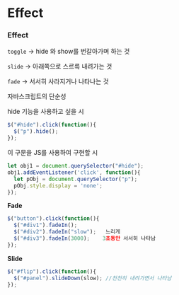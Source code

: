 # Effect

### Effect

`toggle` → hide 와 show를 번갈아가며 하는 것 

`slide` → 아래쪽으로 스르륵 내려가는 것

`fade` → 서서히 사라지거나 나타나는 것 

자바스크립트의 단순성

hide 기능을 사용하고 싶을 시 

```jsx
$("#hide").click(function(){
  $("p").hide();
});
```

이 구문을 JS를 사용하여 구현할 시 

```jsx
let obj1 = document.querySelector("#hide");
obj1.addEventListener('click', function(){
  let pObj = document.querySelector("p");
  pObj.style.display = 'none';
});
```

**Fade**

```jsx
$("button").click(function(){
  $("#div1").fadeIn();
  $("#div2").fadeIn("slow");   느리게 
  $("#div3").fadeIn(3000);    3초동안 서서히 나타남 
});
```

**Slide**

```jsx
$("#flip").click(function(){
  $("#panel").slideDown(slow); //천천히 내려가면서 나타남 
});
```